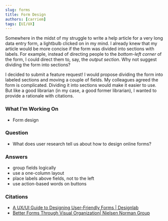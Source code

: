 ```yaml
---
slug: forms
title: Form Design
authors: [carriem]
tags: [UI/UX]
---
```


Somewhere in the midst of my struggle to write a help article for a very long data entry form, a lightbulb clicked on in my mind. I already knew that my article would be more concise if the form was divided into sections with labels. For example, instead of directing people to the *bottom-left corner* of the form, I could direct them to, say, the *output section*. Why not suggest dividing the form into sections?

I decided to submit a feature request! I would propose dividing the form into labeled sections and moving a couple of fields. My colleagues agreed the form is complicated. Dividing it into sections would make it easier to use. But like a good librarian (in my case, a good former librarian), I wanted to provide a rationale with citations.

### What I’m Working On

* Form design

### Question

* What does user research tell us about how to design online forms?

### Answers

* group fields logically
* use a one-column layout
* place labels above fields, not to the left
* use action-based words on buttons

### Citations

* [A UX/UI Guide to Designing User-Friendly Forms | Designlab](https://designlab.com/blog/form-ui-design-best-practices/)
* [Better Forms Through Visual Organization| Nielsen Norman Group](https://www.nngroup.com/videos/better-forms-visual-organization/)
